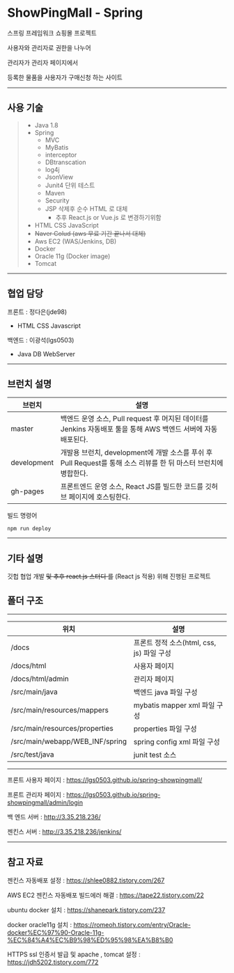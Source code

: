  # ShowPingMall - Spring

스프링 프레임워크 쇼핑몰 프로젝트

사용자와 관리자로 권한을 나누어

관리자가 관리자 페이지에서 

등록한 물품을 사용자가 구매신청 하는 사이트

***
## 사용 기술
> - Java 1.8
> - Spring 
>   - MVC 
>   - MyBatis
>   - interceptor
>   - DBtranscation
>   - log4j
>   - JsonView
>   - Junit4 단위 테스트
>   - Maven
>   - Security
>   - JSP 삭제후 순수 HTML 로 대체
>      - 추후 React.js or Vue.js 로 변경하기위함
> - HTML CSS JavaScript
> - ~~Naver Colud (aws 무료 기간 끝나서 대체)~~
> - Aws EC2 (WAS/Jenkins, DB)
> - Docker 
> - Oracle 11g (Docker image)
> - Tomcat 
>
***
## 협업 담당
프론트 : 정다은(jde98)
 - HTML CSS Javascript 

백엔드 : 이광석(lgs0503)
- Java DB WebServer 

***
## 브런치 설명

|  브런치                          |  설명                                   | 
| --------                       | ---------                               | 
|master                           |백엔드 운영 소스, Pull request 후 머지된 데이터를 Jenkins 자동배포 툴을 통해 AWS 백엔드 서버에 자동 배포된다.   |
|development                           |개발용 브런치, development에 개발 소스를 푸쉬 후 Pull Request를 통해 소스 리뷰를 한 뒤 마스터 브런치에 병합한다.   |
|gh-pages                           |프론트엔드 운영 소스, React JS를 빌드한 코드를 깃허브 페이지에 호스팅한다.   |



빌드 명령어
```
npm run deploy
```

***
## 기타 설명
깃헙 협업 개발 ~~및 추후 react.js 스터디 를~~ (React js 적용) 위해 진행된 프로젝트

## 폴더 구조 
***

|  위치                          |  설명                                   | 
| --------                       | ---------                               | 
|/docs                           |프론트 정적 소스(html, css, js) 파일 구성   |
|/docs/html                      |사용자 페이지                             |
|/docs/html/admin                |관리자 페이지                             |
|/src/main/java                  |백엔드 java 파일 구성                      |
|/src/main/resources/mappers     |mybatis mapper xml 파일 구성              |
|/src/main/resources/properties  |properties 파일 구성                      |
|/src/main/webapp/WEB_INF/spring |spring config xml 파일 구성               |
|/src/test/java                  |junit test 소스                           |


***

프론트 사용자 페이지 : https://lgs0503.github.io/spring-showpingmall/

프론트 관리자 페이지 : https://lgs0503.github.io/spring-showpingmall/admin/login

백 엔드 서버 : http://3.35.218.236/

젠킨스 서버 : http://3.35.218.236/jenkins/

***
## 참고 자료
젠킨스 자동배포 설정 : https://shlee0882.tistory.com/267

AWS EC2 젠킨스 자동배포 빌드에러 해결 : https://tape22.tistory.com/22

ubuntu docker 설치 : https://shanepark.tistory.com/237

docker oracle11g 설치 : https://romeoh.tistory.com/entry/Oracle-docker%EC%97%90-Oracle-11g-%EC%84%A4%EC%B9%98%ED%95%98%EA%B8%B0

HTTPS ssl 인증서 발급 및 apache , tomcat 설정 : https://jdh5202.tistory.com/772